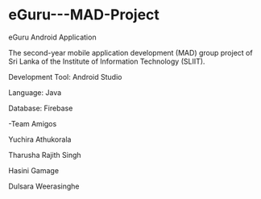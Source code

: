 # eGuru---MAD-Project

eGuru Android Application

The second-year mobile application development (MAD) group project of Sri Lanka of the Institute of Information Technology (SLIIT).

Development Tool: Android Studio

Language: Java

Database: Firebase


-Team Amigos

Yuchira Athukorala

Tharusha Rajith Singh

Hasini Gamage

Dulsara Weerasinghe
